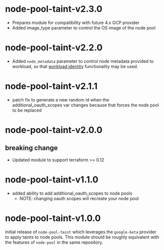 # node-pool-taint-v2.3.0
- Prepares module for compatibility with future 4.x GCP provider
- Added image_type parameter to control the OS image of the node pool

# node-pool-taint-v2.2.0
- Added `node_metadata` parameter to control node metadata provided to workload, so that [workload identity](https://cloud.google.com/kubernetes-engine/docs/how-to/workload-identity) functionality may be used.

# node-pool-taint-v2.1.1
- patch fix to generate a new random id when the additional_oauth_scopes var changes because that forces the node pool to be replaced

# node-pool-taint-v2.0.0
## breaking change
- Updated module to support terraform >= 0.12

# node-pool-taint-v1.1.0
- added ability to add additional_oauth_scopes to node pools
  - NOTE: changing oauth scopes will recreate your node pool

# node-pool-taint-v1.0.0
Initial release of `node-pool-taint` which leverages the `google-beta` provider to apply taints to node pools. This module should be roughly equivalent with the features of `node-pool` in the same repository.

